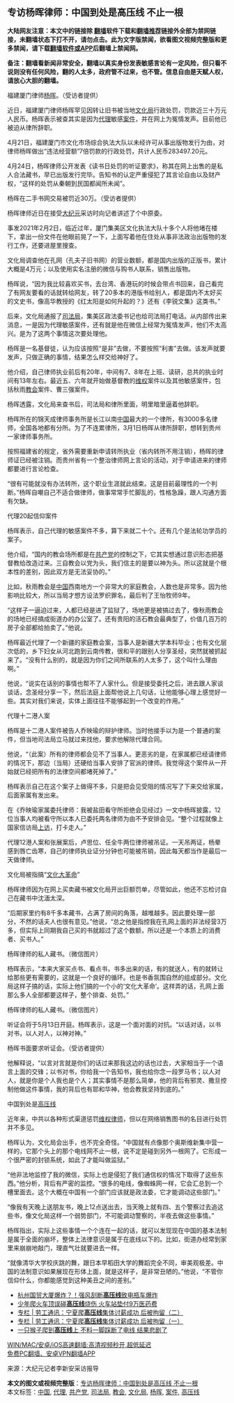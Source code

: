  <h2>专访杨晖律师：中国到处是高压线 不止一根</h2> <p class="notice"><b>大陆网友注意：本文中的链接除 <a href="https://github.com/bannedbook/fanqiang" >翻墙</a>软件下载和<a href="https://github.com/killgcd/justmysocks/blob/master/README.md">翻墙推荐</a>链接外全部为禁网链接，未翻墙状态下打不开，请勿点击。此为文字版禁闻，欲看图文视频完整版和更多禁闻，请下载<a href="https://github.com/bannedbook/fanqiang">翻墙软件或APP</a>后翻墙上禁闻网。</p><p>备注：翻墙看新闻非常安全，翻墙以真实身份发表敏感言论有一定风险，但只看不说则没有任何风险，翻的人太多，政府管不过来，也不管。信息自由是天赋人权，请放心大胆的翻墙。</b></p>  <div class="entry"> <p id="conimg">福建厦门律师<a href="https://www.bannedbook.org/bnews/tag/%e6%9d%a8%e6%99%96/" class="st_tag internal_tag" rel="tag" title="标签 杨晖 下的日志">杨晖</a>。（受访者提供）</p> <p>近日，福建厦门律师杨晖罕见因转让旧书被当地<a href="https://www.bannedbook.org/bnews/tag/%E6%96%87%E5%8C%96%E5%B1%80/" class="st_tag internal_tag" rel="tag" title="标签 文化局 下的日志">文化局</a>行政处罚，罚款近三十万元人民币。杨晖表示被查其实是因为<a href="https://www.bannedbook.org/bnews/tag/%E4%BB%A3%E7%90%86/" class="st_tag internal_tag" rel="tag" title="标签 代理 下的日志">代理</a>敏感<a href="https://www.bannedbook.org/bnews/tag/%E6%A1%88%E4%BB%B6/" class="st_tag internal_tag" rel="tag" title="标签 案件 下的日志">案件</a>，并在网上为冤情发声。目前他已被迫从律所辞职。</p> <p>4月21日，福建厦门市文化市场综合执法大队以未经许可从事出版物发行为由，对律师杨晖做出“违法经营额”7倍罚款的行政处罚，共计人民币283497.20元。</p> <p>4月24日，杨晖律师公开发表《读书日处罚的听证要求》，称其在网上出售的是私人合法藏书，早已出版发行完毕。告知书的认定严重侵犯了其言论自由以及财产权，“这样的处罚从秦朝到民国都闻所未闻”。</p> <p>杨晖在二手书网交易被罚近30万。（受访者提供）</p> <p>杨晖律师近日在接受<span class='wp_keywordlink_affiliate'><a href="http://www.epochtimes.com/" title="大纪元" target="_blank">大纪元</a></span>采访时向记者讲述了个中原委。</p> <p>事发2021年2月2日，临近过年，厦门集美区文化执法大队十多个人将他堵在楼下，拿出一份文件在他眼前晃了一下，上面写着他在住处从事非法政治出版物的发行工作，还要进屋里搜查。</p> <p>文化局调查他在孔网（孔夫子旧书网）的营业数额，都是国内出版的正版书，累计大概是4万元；以及使用实名注册的微信与购书人联系，销售出版物。</p> <p>杨晖说，“因为我比较喜欢买书，去台湾、香港玩的时候会带点书回来，自己看完了有网友要看的话就转给网友，转了20多本的港版书给别人，都是国内不太好买的文史书，像高华教授的《红太阳是如何升起的？》还有《李锐文集》这类书。”</p> <p>后来，文化局通报了<a href="https://www.bannedbook.org/bnews/tag/%E5%8F%B8%E6%B3%95%E5%B1%80/" class="st_tag internal_tag" rel="tag" title="标签 司法局 下的日志">司法局</a>，集美区政法委书记也给司法局打电话。从内部传出来消息，一是因为代理敏感案件，还有就是他在微信上经常为冤情发声，他们不太高兴。是为了这两个事情这次要处理他。</p> <p>杨晖是一名基督徒，认为应该按照“是非”去做，不要按照“利害”去做。该发声就要发声，只做正确的事情，结果怎么样交给神好了。</p>  <p>他介绍，自己律师执业前后有20年，中间有7、8年在上班、读研，总共的执业时间有13年左右。最近五、六年就开始做基督教的<span class='wp_keywordlink_affiliate'><a href="https://www.bannedbook.org/bnews/weiquan/" title="维权" target="_blank">维权</a></span>案件以及其他敏感案件，包括秋雨<a href="https://www.bannedbook.org/bnews/tag/%E6%95%99%E4%BC%9A/" class="st_tag internal_tag" rel="tag" title="标签 教会 下的日志">教会</a>案件、曹三强案件。</p> <p>杨晖透露，文化局来查书后，司法局和律所里面，明里暗里逼着他辞职。</p> <p>杨晖所在的锦天成律师事务所是长江以南<span class='wp_keywordlink_affiliate'><a href="https://www.bannedbook.org/" title="中国" target="_blank">中国</a></span>最大的一个律所，有3000多名律师，全国各地都有分所。为了不连累律所，3月1日杨晖从律所辞职，想转到贵州一家律师事务所。</p> <p>按照福建省的规定，省外需要重新申请转所执业（省内转所不用注销），杨晖的律师证已经被注销。而贵州省有一个整治律师网上言论的活动，对于申请进来的律师都要进行言论检查。</p> <p>“很有可能就没有办法转所，这个职业生涯就此结束。这是目前最理性的一个判断。”杨晖自嘲自己不适合做律师，做事常常手忙脚乱的，性格急躁，跟人沟通方面有欠缺。</p> <p>代理20起信仰案件</p> <p>杨晖表示，自己代理的敏感案件不多，算下来就二十个。还有几个是法轮功学员的案子。</p> <p>他介绍，“国内的教会场所都是在<a href="https://www.bannedbook.org/bnews/tag/%e5%85%b1%e4%ba%a7%e5%85%9a/" class="st_tag internal_tag" rel="tag" title="标签 共产党 下的日志">共产党</a>的控制之下，它其实想通过意识形态把基督教给改造过来。三自教会以党为头，我们信主的是要以神为头。所以这就是个根本性的差别，因此双方是无法妥协的。”</p> <p>比如，秋雨教会是<a href="https://www.bannedbook.org/bnews/tag/%E4%B8%AD%E5%9B%BD/" class="st_tag internal_tag" rel="tag" title="标签 中国 下的日志">中国</a>西南地方一个非常大的家庭教会，人数也是非常多。因为他影响比较大，所以当局才想方设法罗织罪名，最后判了王怡牧师9年。</p> <p>“这样子一逼迫过来，人都已经是进了监狱了，场地更是被搞过去了，像秋雨教会的场地已经搞成街道办的办公室了。还有贵阳的活石教会最典型了，价值几百万的房子全部都给拍卖了。”他说。</p> <p>杨晖最近代理了一个新疆的家庭教会案，当事人是新疆大学本科毕业；也有文化层次低的，乡下妇女从河北跑到云南传教，很和平的跟别人分享圣经，突然就被抓起来了。“没有什么别的，就是因为你们之间所联系的人太多了，这个叫什么理由啊。”</p>  <p>他说，“说实在话别的事情也帮不了人家什么。但是接受委托之后，进去跟人家谈谈话，念圣经分享一下，然后法庭上面帮他说上几句话，让他能够心理上感觉好一些。其实对我们来说，实体上面往往不能够起到一个改变的作用。”</p> <p>代理十二港人案</p> <p>杨晖是十二港人案件被告人乔映瑜的辩护律师。当时他接手以为是一个普通的案件，但当地司法局立马就过来找他，要求他解除代理合同。</p> <p>他说，“（此案）所有的律师都会见不了当事人。更恶劣的是，在家属都已经请律师的情况下，那边（当局）还硬给当事人安排了官派的律师。我觉得这个案件从一开始就已经把所有的法律空间都堵死掉了。”</p> <p>杨晖表示自己在这个案子上做得不多，只是把会见受阻的情况写了下来交给家属，后面家属有发出来。</p> <p>在《乔映瑜家属委托律师：我被盐田看守所拒绝会见经过》一文中杨晖披露，12位当事人均被看守所以本人已委托两名律师为由不予安排会见。“整个过程就像上国家信访局<span class='wp_keywordlink_affiliate'><a href="https://www.bannedbook.org/bnews/weiquan/" title="上访" target="_blank">上访</a></span>，打卡走人。”</p> <p>代理12港人案和张展案后，卢思位、任全牛两位律师被吊证。一天吊两证，杨晕感到唇亡齿寒，自己的律师执业证分分钟也可能被吊销，因此每天都当作是最后一天做律师。</p> <p>文化局被指搞“<span class='wp_keywordlink'><a href="https://www.bannedbook.org/forum2/topic973.html" title="《文化大革命：历史真相和集体记忆》" target="_blank">文化大革命</a></span>”</p> <p>杨晖律师因为在网上买卖藏书被文化局开出巨额罚单，尽管如此，他还不忘检讨自己在藏书中沈湎太深。</p> <p>“后期家里约有8千多本藏书，占满了房间的角落，越堆越多。因此要处理一部分，不然的话夫人也很有意见。”他说，“总之他是指控我在孔网上面的非法经营3万多，但实际上同期我自己买的书就超过了这个数额，所以还是一个本质上的消费者、买书人。”</p> <p>杨晖律师的私人藏书。（微信图片）</p>  <p>杨晖表示，“本来大家买点书、看点书，书多出来的话，有的就送人，有的就转让给那些更有需要的，这就是一个良好的循环。也是书香氛围自然的组成部分。文化局这样子搞的话，实际上他们搞的一个小的‘文化大革命’。这样弄的话，孔网上面那么多人全部都要这样子，整个排查、处罚。”</p> <p>杨晖律师的私人藏书。（微信图片）</p> <p>听证会将于5月13日开庭。杨晖表示，这是一个面对面的对抗。“以话对话，以书对书，以人对人，以神对神。”</p> <p>杨晖书面要求听证会。（受访者提供）</p> <p>他解释说，“以言对言就是你们的话过来那我这边的话也过去，大家相当于一个语言上面的交锋；以书对书，你给我一个告知书，我也给你念一段罗马书；以人对人，就是你是个人我也是个人；其实事情不是那么简单，他的背后有邪灵、撒旦控制他做这件事情，我的背后也有耶和华神，他会教我坚持到底的。”</p> <p>中国到处是<a href="https://www.bannedbook.org/bnews/tag/%E9%AB%98%E5%8E%8B%E7%BA%BF/" class="st_tag internal_tag" rel="tag" title="标签 高压线 下的日志">高压线</a></p> <p>近年来，中共以各种形式渠道惩罚<span class='wp_keywordlink'><a href="https://www.bannedbook.org/forum16/" title="维权律师 法律维权" target="_blank">维权律师</a></span>，但以在网络销售图书的名目进行处罚并不多见。</p> <p>杨晖认为，文化局会出手，也不完全奇怪。“中国就有点像那个奥斯维新集中营一样的，它那个头上的那个电线网不止一根，说不定是碰到另外一根网了。它形成一个很严密的封锁系统，如此了才能叫做监狱。”</p> <p>“他非法地监控了我的微信，实际上也是侵犯了我们通信权的情况下取得了这些东西。”他分析，背后有严密的监控。“很多的电线，像蜘蛛网一样，它会汇总到一个槽里面去。这个大概在中国有一个部门应该就是政法委，它才能调动这些部门。”</p> <p>“像我有天晚上送朋友书，晚上12点送出去，当天晚上就有四、五个警察过去追这些书，像文化局这样一个弱势部门，不可能调动警察的，半夜去做这些事情。”</p> <p>杨晖指出，实际上这些事情一个个连在一起的话，就可以发现现在中国的基本法制是属于全面的崩坏，整体上法律意识是属于在底线以下的。比如，街道办经常到家里来崩崩地敲门，理直气壮就要进去一样。</p>  <p>“就像清华大学校庆跳的舞，跟日本早稻田大学的舞蹈完全不同，审美观极差。中国的法制意识如果展现在形体上面，就是这样子，是非常丑陋的。”他说，“不管你信仰什么，你都能感觉到这种美丑之间的差别。”</p> <ul class='op-related-articles' title='相关阅读'> <li><a href='https://www.bannedbook.org/bnews/cnnews/20200811/1377939.html' target='_blank'>杭州国贸大厦爆炸？！强风刮断<b>高压线</b>致电瓶车爆炸</a></li> <li><a href='https://www.bannedbook.org/bnews/baitai/20200528/1335668.html' target='_blank'>少年爬火车顶误碰<b>高压线</b>烧伤 火车站垫付9万医药费</a></li> <li><a href='https://www.bannedbook.org/bnews/ssgc/20200325/1300364.html' target='_blank'>专栏 | 劳工通讯：宁夏爬<b>高压线</b>集体讨薪成功 后被拘留（二）</a></li> <li><a href='https://www.bannedbook.org/bnews/ssgc/20200323/1298986.html' target='_blank'>专栏 | 劳工通讯：宁夏爬<b>高压线</b>集体讨薪成功 后被拘留（一）</a></li> <li><a href='https://www.bannedbook.org/bnews/funmedia/20200323/1298493.html' target='_blank'>一只猴子爬到<b>高压线</b>上 不料一脚踩断了电线 结果悲剧了</a></li> </ul> <p class="texttj"> <a href="https://github.com/bannedbook/fanqiang/wiki/V2ray%E6%9C%BA%E5%9C%BA" target="_blank">WIN/MAC/安卓/iOS高速翻墙:高清视频秒开,超低延迟</a><br/> <a href="https://github.com/bannedbook/fanqiang/wiki/%E7%A6%81%E9%97%BB%E7%BD%91%E5%AE%89%E5%8D%93%E7%BF%BB%E5%A2%99%E6%96%B0%E9%97%BBAPP" target="_blank">免费PC翻墙、安卓VPN翻墙APP</a></p><div id="archive-pix-1" class="banner-ads"> <!-- AuctionX Display platform tag START --> <div id="26318x728x90x621x_ADSLOT1" clicktrack="%%CLICK_URL_ESC%%"></div> <!-- AuctionX Display platform tag END --> </div> <div id="archive-pix-2" class="banner-ads"> <!-- AuctionX Display platform tag START --> <div id="26315x300x250x621x_ADSLOT1" clicktrack="%%CLICK_URL_ESC%%"></div> <!-- AuctionX Display platform tag END --> </div><p> 来源：大纪元记者李新安采访报导 </p><a name='sharetosocial'></a>       <div><b>本文的图文或视频完整版</b>：<a href='https://www.bannedbook.org/bnews/cbnews/20210504/1539018.html'>专访杨晖律师：中国到处是高压线 不止一根</a></div>  </div><!--END ENTRY--> <div class="postfooter"> <div>本文标签：<a href="https://www.bannedbook.org/bnews/tag/%E4%B8%AD%E5%9B%BD/" rel="tag">中国</a>, <a href="https://www.bannedbook.org/bnews/tag/%E4%BB%A3%E7%90%86/" rel="tag">代理</a>, <a href="https://www.bannedbook.org/bnews/tag/%e5%85%b1%e4%ba%a7%e5%85%9a/" rel="tag">共产党</a>, <a href="https://www.bannedbook.org/bnews/tag/%E5%8F%B8%E6%B3%95%E5%B1%80/" rel="tag">司法局</a>, <a href="https://www.bannedbook.org/bnews/tag/%E6%95%99%E4%BC%9A/" rel="tag">教会</a>, <a href="https://www.bannedbook.org/bnews/tag/%E6%96%87%E5%8C%96%E5%B1%80/" rel="tag">文化局</a>, <a href="https://www.bannedbook.org/bnews/tag/%e6%9d%a8%e6%99%96/" rel="tag">杨晖</a>, <a href="https://www.bannedbook.org/bnews/tag/%E6%A1%88%E4%BB%B6/" rel="tag">案件</a>, <a href="https://www.bannedbook.org/bnews/tag/%E9%AB%98%E5%8E%8B%E7%BA%BF/" rel="tag">高压线</a></div>  </div><!--END POSTFOOTER--> 